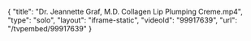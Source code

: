 {
    "title": "Dr. Jeannette Graf, M.D. Collagen Lip Plumping Creme.mp4",
    "type": "solo",
    "layout": "iframe-static",
    "videoId": "99917639",
    "url": "\/tvpembed\/99917639"
}